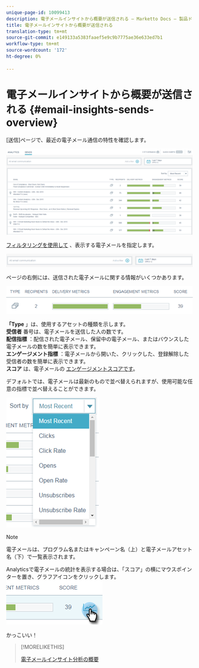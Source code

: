 ```yaml
---
unique-page-id: 10099413
description: 電子メールインサイトから概要が送信される — Marketto Docs — 製品ドキュメント
title: 電子メールインサイトから概要が送信される
translation-type: tm+mt
source-git-commit: e149133a5383faaef5e9c9b7775ae36e633ed7b1
workflow-type: tm+mt
source-wordcount: '172'
ht-degree: 0%

---
```



# 電子メールインサイトから概要が送信される {#email-insights-sends-overview}

[送信]ページで、最近の電子メール通信の特性を確認します。

![](assets/one.png)

[フィルタリングを使用して](filtering-in-email-insights.md) 、表示する電子メールを指定します。

![](assets/filtering.png)

ページの右側には、送信された電子メールに関する情報がいくつかあります。

![](assets/two-1.png)

**「Type** 」は、使用するアセットの種類を示します。\
**受信者** 番号は、電子メールを送信した人の数です。\
**配信指標** ：配信された電子メール、保留中の電子メール、またはバウンスした電子メールの数を簡単に表示できます。\
**エンゲージメント指標** ：電子メールから開いた、クリックした、登録解除した受信者の数を簡単に表示できます。\
**スコア** は、電子メールの [エンゲージメントスコアです](../../../product-docs/email-marketing/drip-nurturing/reports-and-notifications/understanding-the-engagement-score.md)。

デフォルトでは、電子メールは最新のもので並べ替えられますが、使用可能な任意の指標で並べ替えることができます。

![](assets/three-1.png)

>[!NOTE]
>
>電子メールは、プログラム名またはキャンペーン名（上）と電子メールアセット名（下）で一覧表示されます。

Analyticsで電子メールの統計を表示する場合は、「スコア」の横にマウスポインターを置き、グラフアイコンをクリックします。   ![](assets/five.png)

かっこいい！

>[!MORELIKETHIS]
>
>[電子メールインサイト分析の概要](email-insights-analytics-overview.md)

